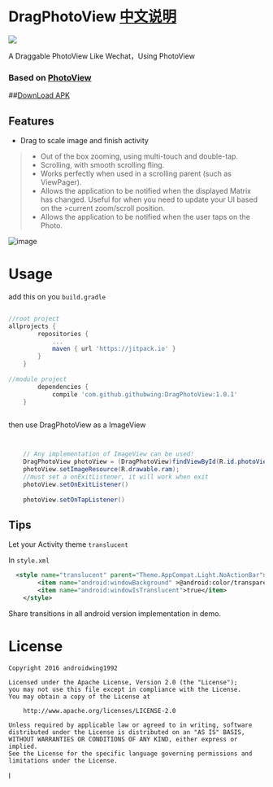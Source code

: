 # DragPhotoView [中文说明](https://github.com/githubwing/DragPhotoView/blob/master/README_CH.md)


[![](https://jitpack.io/v/githubwing/DragPhotoView.svg)](https://jitpack.io/#githubwing/DragPhotoView)

A Draggable PhotoView Like Wechat，Using PhotoView


### Based on [PhotoView](https://github.com/chrisbanes/PhotoView)

##[DownLoad APK](https://github.com/githubwing/DragPhotoView/raw/master/app-debug.apk)

## Features
- Drag to scale image and finish activity


>- Out of the box zooming, using multi-touch and double-tap.
>- Scrolling, with smooth scrolling fling.
>- Works perfectly when used in a scrolling parent (such as ViewPager).
>- Allows the application to be notified when the displayed Matrix has changed. Useful for when you need to update your UI based on the >current zoom/scroll position.
>- Allows the application to be notified when the user taps on the Photo.

![image](https://github.com/githubwing/DragPhotoView/raw/master/img/img.gif)



# Usage

add this on you  `build.gradle`

```gradle

//root project
allprojects {
		repositories {
			...
			maven { url 'https://jitpack.io' }
		}
	}
    
//module project
    	dependencies {
	        compile 'com.github.githubwing:DragPhotoView:1.0.1'
	}
    
```
then use DragPhotoView as a ImageView
```java


	// Any implementation of ImageView can be used!
	DragPhotoView photoView = (DragPhotoView)findViewById(R.id.photoView);
	photoView.setImageResource(R.drawable.ram);
	//must set a onExitListener, it will work when exit
	photoView.setOnExitListener()
	
	photoView.setOnTapListener()
```

## Tips
Let your Activity theme `translucent`

In `style.xml`
```xml
  <style name="translucent" parent="Theme.AppCompat.Light.NoActionBar">
        <item name="android:windowBackground" >@android:color/transparent</item>
        <item name="android:windowIsTranslucent">true</item>
    </style>
```

Share transitions in all android version implementation in demo.

# License

    Copyright 2016 androidwing1992

    Licensed under the Apache License, Version 2.0 (the "License");
    you may not use this file except in compliance with the License.
    You may obtain a copy of the License at
    
        http://www.apache.org/licenses/LICENSE-2.0
    
    Unless required by applicable law or agreed to in writing, software
    distributed under the License is distributed on an "AS IS" BASIS,
    WITHOUT WARRANTIES OR CONDITIONS OF ANY KIND, either express or implied.
    See the License for the specific language governing permissions and
    limitations under the License.
I
